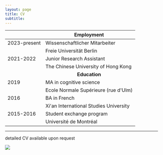 ```yaml
---
layout: page
title: CV
subtitle: 
---
```




|      | <center>Employment</center> |
| ----------- | ----------- |
| 2023-present| Wissenschaftlicher Mitarbeiter |
|   | Freie Universität Berlin |
|2021-2022| Junior Research Assistant|
|| The Chinese University of Hong Kong|
|      | **<center>Education</center>** |
| 2019 | MA in cognitive science |
|  | Ecole Normale Supérieure (rue d'Ulm) |
| 2016 | BA in French |
|  | Xi'an International Studies University |
| 2015-2016 | Student exchange program |
|  | Université de Montréal |



----------------------------

detailed CV available upon request

<a href="https://librecounter.org/referer/show" target="_blank">
<img src="https://librecounter.org/outline-orange.svg" referrerPolicy="unsafe-url" />
</a>
